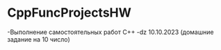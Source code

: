 # CppFuncProjectsHW
-Выполнение самостоятельных работ C++
-dz 10.10.2023 (домашние задание на 10 число)
